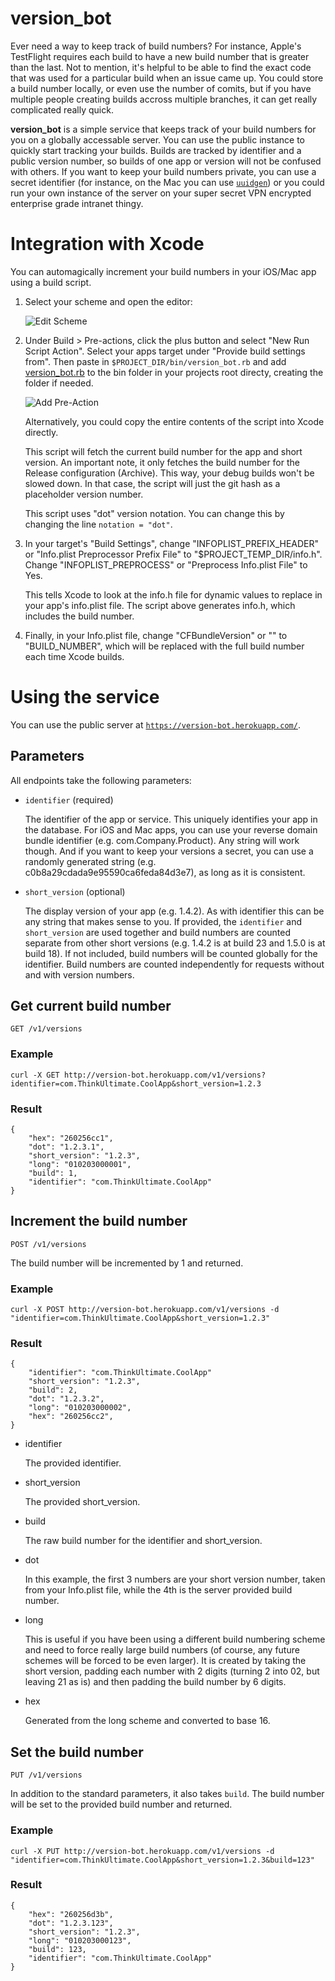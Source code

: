 # version_bot

Ever need a way to keep track of build numbers? For instance, Apple's TestFlight requires each build to have a new 
build number that is greater than the last. Not to mention, it's helpful to be able to find the exact code that 
was used for a particular build when an issue came up. You could store a build number locally, or even use the 
number of comits, but if you have multiple people creating builds accross multiple branches, it can get really 
complicated really quick.

**version_bot** is a simple service that keeps track of your build numbers for you on a globally accessable 
server. You can use the public instance to quickly start tracking your builds. Builds are tracked by identifier and 
a public version number, so builds of one app or version will not be confused with others. If you want to keep your 
build numbers private, you can use a secret identifier (for instance, on the Mac you can use 
[`uuidgen`](https://developer.apple.com/library/mac/documentation/Darwin/Reference/ManPages/man1/uuidgen.1.html)) 
or you could run your own instance of the server on your super secret VPN encrypted enterprise grade intranet 
thingy.

# Integration with Xcode

You can automagically increment your build numbers in your iOS/Mac app using a build script.

1. Select your scheme and open the editor:

	![Edit Scheme](https://davbeck.s3.amazonaws.com/version_bot/edit_scheme.png)

2. Under Build > Pre-actions, click the plus button and select "New Run Script Action". Select your apps target under "Provide build settings from". Then paste in `$PROJECT_DIR/bin/version_bot.rb` and add [version_bot.rb](version_bot.rb) to the bin folder in your projects root directy, creating the folder if needed.

	![Add Pre-Action](https://davbeck.s3.amazonaws.com/version_bot/pre_action.png)
	
	Alternatively, you could copy the entire contents of the script into Xcode directly.
    
    This script will fetch the current build number for the app and short version. An important note, it only fetches the build number for the Release configuration (Archive). This way, your debug builds won't be slowed down. In that case, the script will just the git hash as a placeholder version number.
    
    This script uses "dot" version notation. You can change this by changing the line `notation = "dot"`.
    
3. In your target's "Build Settings", change "INFOPLIST_PREFIX_HEADER" or "Info.plist Preprocessor Prefix File" to "$PROJECT_TEMP_DIR/info.h". Change "INFOPLIST_PREPROCESS" or "Preprocess Info.plist File" to Yes.

	This tells Xcode to look at the info.h file for dynamic values to replace in your app's info.plist file. The script above generates info.h, which includes the build number.
    
4. Finally, in your Info.plist file, change "CFBundleVersion" or "" to "BUILD_NUMBER", which will be replaced with the full build number each time Xcode builds.



# Using the service

You can use the public server at [`https://version-bot.herokuapp.com/`](https://version-bot.herokuapp.com/).

## Parameters

All endpoints take the following parameters:

- `identifier` (required)

	The identifier of the app or service. This uniquely identifies your app in the database.
	For iOS and Mac apps, you can use your reverse domain bundle identifier (e.g. com.Company.Product).
	Any string will work though. And if you want to keep your versions a secret, you can use a randomly
	generated string (e.g. c0b8a29cdada9e95590ca6feda84d3e7), as long as it is consistent.

- `short_version` (optional)

	The display version of your app (e.g. 1.4.2). As with identifier this can be any string that makes
	sense to you. If provided, the `identifier` and `short_version` are used together and build numbers
	are counted separate from other short versions (e.g. 1.4.2 is at build 23 and 1.5.0 is at build
	18). If not included, build numbers will be counted globally for the identifier. Build numbers
	are counted independently for requests without and with version numbers.
## Get current build number

    GET /v1/versions

### Example

    curl -X GET http://version-bot.herokuapp.com/v1/versions?identifier=com.ThinkUltimate.CoolApp&short_version=1.2.3

### Result

    {
        "hex": "260256cc1",
        "dot": "1.2.3.1",
        "short_version": "1.2.3",
        "long": "010203000001",
        "build": 1,
        "identifier": "com.ThinkUltimate.CoolApp"
    }

## Increment the build number

	POST /v1/versions

The build number will be incremented by 1 and returned.

### Example

    curl -X POST http://version-bot.herokuapp.com/v1/versions -d "identifier=com.ThinkUltimate.CoolApp&short_version=1.2.3"

### Result

    {
        "identifier": "com.ThinkUltimate.CoolApp"
        "short_version": "1.2.3",
        "build": 2,
        "dot": "1.2.3.2",
        "long": "010203000002",
        "hex": "260256cc2",
    }

- identifier

	The provided identifier.

- short_version

	The provided short_version.

- build

	The raw build number for the identifier and short_version.

- dot

	In this example, the first 3 numbers are your short version number, taken from your Info.plist file, while the 4th is the server provided build number.

- long

	This is useful if you have been using a different build numbering scheme and need to force really large build numbers (of course, any future schemes will be forced to be even larger). It is created by taking the short version, padding each number with 2 digits (turning 2 into 02, but leaving 21 as is) and then padding the build number by 6 digits.
	
- hex

	Generated from the long scheme and converted to base 16.



    

## Set the build number

	PUT /v1/versions

In addition to the standard parameters, it also takes `build`. The build number will be set to the provided build number and returned.

### Example

    curl -X PUT http://version-bot.herokuapp.com/v1/versions -d "identifier=com.ThinkUltimate.CoolApp&short_version=1.2.3&build=123"

### Result

    {
        "hex": "260256d3b",
        "dot": "1.2.3.123",
        "short_version": "1.2.3",
        "long": "010203000123",
        "build": 123,
        "identifier": "com.ThinkUltimate.CoolApp"
    }



